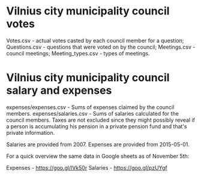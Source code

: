 # Vilnius city municipality council votes

Votes.csv - actual votes casted by each council member for a question;
Questions.csv - questions that were voted on by the council;
Meetings.csv - council meetings;
Meeting_types.csv - types of meetings.

# Vilnius city municipality council salary and expenses

expenses/expenses.csv - Sums of expenses claimed by the council members.
expenses/salaries.csv - Sums of salaries calculated for the council members. Taxes are not excluded since they might possibly reveal if a person is accumulating his pension in a private pension fund and that's private information.

Salaries are provided from 2007. Expenses are provided from 2015-05-01.

For a quick overview the same data in Google sheets as of November 5th:

Expenses - https://goo.gl/lVk50r
Salaries - https://goo.gl/pzUYgf
